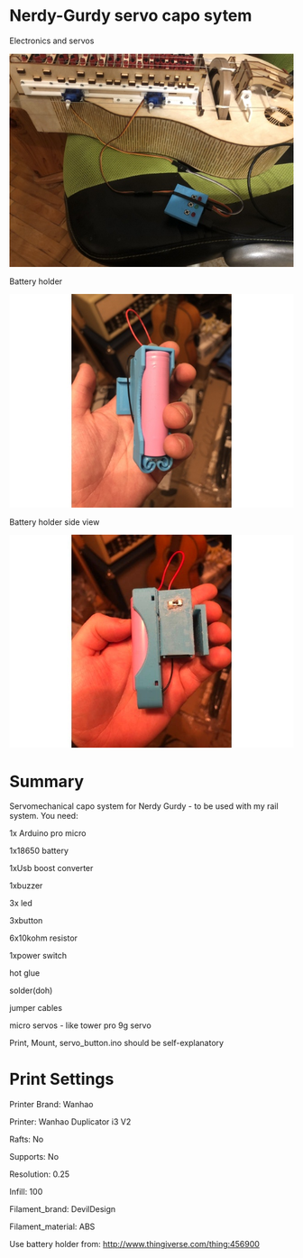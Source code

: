 # Nerdy-Gurdy servo capo sytem

Electronics and servos

![Alt text](https://github.com/theremotheman/Nerdy-Gurdy-servo-capo-sytem/blob/master/images/1.jpg?raw=true "Electronics and servos")

Battery holder

![Alt text](https://github.com/theremotheman/Nerdy-Gurdy-servo-capo-sytem/blob/master/images/2.jpg?raw=true "Battery holder")

Battery holder side view

![Alt text](https://github.com/theremotheman/Nerdy-Gurdy-servo-capo-sytem/blob/master/images/3.jpg?raw=true "Battery holder side view")

# Summary

Servomechanical capo system for Nerdy Gurdy - to be used with my rail system. You need:

1x Arduino pro micro

1x18650 battery

1xUsb boost converter

1xbuzzer

3x led

3xbutton

6x10kohm resistor

1xpower switch

hot glue

solder(doh)

jumper cables

micro servos - like tower pro 9g servo

Print, Mount, servo_button.ino should be self-explanatory 


# Print Settings

Printer Brand: Wanhao

Printer: Wanhao Duplicator i3 V2

Rafts: No

Supports: No

Resolution: 0.25

Infill: 100

Filament_brand: DevilDesign

Filament_material: ABS

Use battery holder from: http://www.thingiverse.com/thing:456900
